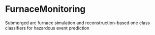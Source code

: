 # FurnaceMonitoring
Submerged arc furnace simulation and reconstruction-based one class classifiers for hazardous event prediction
